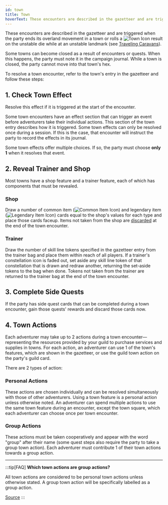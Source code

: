 ```yaml
---
id: town
title: Town
hoverText: These encounters are described in the gazetteer and are triggered when the party ends its overland movement in a town or rolls a <img src="/icons/town.svg" alt="Town Icon" className="icon-svg" /> result on the unstable die while at an unstable landmark (see [Traveling Caravans](/docs/campaign/day/encounter-phase/travelling-caravan)).
---
```


These encounters are described in the gazetteer and are triggered when the party ends its overland movement in a town or rolls a <img src="/icons/town.svg" alt="Town Icon" className="icon-svg" /> result on the unstable die while at an unstable landmark (see [Traveling Caravans](/docs/campaign/day/encounter-phase/travelling-caravan)).

Some towns can become closed as a result of encounters or quests. When this happens, the party must note it in the campaign journal. While a town is closed, the party cannot move into that town's hex.

To resolve a town encounter, refer to the town's entry in the gazetteer and follow these steps:

## 1. Check Town Effect

Resolve this effect if it is triggered at the start of the encounter.

Some town encounters have an effect section that can trigger an event before adventurers take their individual actions. This section of the town entry describes how it is triggered. Some town effects can only be resolved once during a session. If this is the case, that encounter will instruct the party to record the effects in its journal.

Some town effects offer multiple choices. If so, the party must choose **only 1** when it resolves that event.

## 2. Reveal Trainer and Shop

Most towns have a shop feature and a trainer feature, each of which has components that must be revealed.

### Shop

Draw a number of common item (<img src="/icons/common-item.svg" alt="Common Item Icon" className="icon-svg" />) and legendary item (<img src="/icons/legendary-item.svg" alt="Legendary Item Icon" className="icon-svg" />) cards equal to the shop's values for each type and place those cards faceup. Items not taken from the shop are [discarded](/docs/glossary/discard) at the end of the town encounter.

### Trainer

Draw the number of skill line tokens specified in the gazetteer entry from the trainer bag and place them within reach of all players. If a trainer's constellation icon is faded out, set aside any skill line token of that constellation that is drawn and redraw another, returning the set-aside tokens to the bag when done. Tokens not taken from the trainer are returned to the trainer bag at the end of the town encounter.

## 3. Complete Side Quests

If the party has side quest cards that can be completed during a town encounter, gain those quests' rewards and discard those cards now.

## 4. Town Actions

Each adventurer may take up to 2 actions during a town encounter—representing the resources provided by your guild to purchase services and supplies in towns. For each action, an adventurer can use 1 of the town's features, which are shown in the gazetteer, or use the guild town action on the party's guild card.

There are 2 types of action:

### Personal Actions

These actions are chosen individually and can be resolved simultaneously with those of other adventurers. Using a town feature is a personal action unless otherwise noted. An adventurer can spend multiple actions to use the same town feature during an encounter, except the town square, which each adventurer can choose once per town encounter.

### Group Actions

These actions must be taken cooperatively and appear with the word "group" after their name (some quest steps also require the party to take a group town action). Each adventurer must contribute 1 of their town actions towards a group action.

---

:::tip[FAQ]
**Which town actions are group actions?**

All town actions are considered to be personal town actions unless otherwise stated. A group town action will be specifically labelled as a group action.

<a href="https://support.chiptheorygames.com/support/solutions/articles/33000292500" target="_blank">Source</a>
:::
